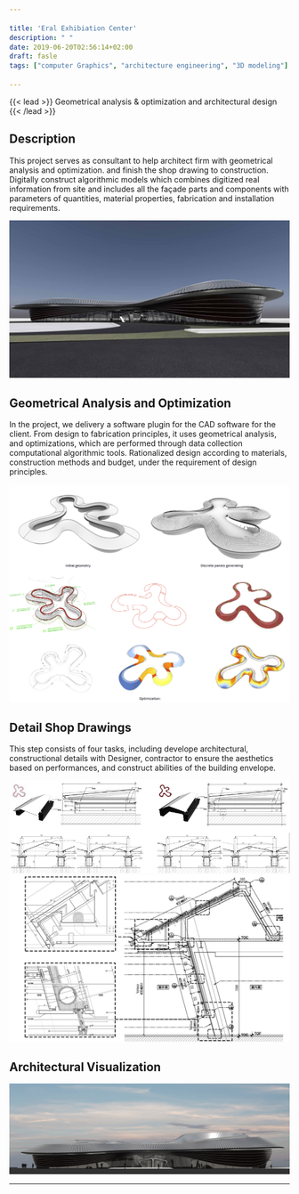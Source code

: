 ```yaml
---

title: 'Eral Exhibiation Center'
description: " "
date: 2019-06-20T02:56:14+02:00
draft: fasle
tags: ["computer Graphics", "architecture engineering", "3D modeling"]

---
```


{{< lead >}}
Geometrical analysis & optimization and architectural design
{{< /lead >}}


## Description
This project serves as consultant to help architect firm with geometrical analysis and optimization. and finish the shop drawing to construction. Digitally construct algorithmic models which combines digitized real information from site and includes all the façade parts and components with parameters of quantities, material properties, fabrication and installation requirements.

![](./render_01.jpg)

## Geometrical Analysis and Optimization
In the project, we delivery a software plugin for the CAD software for the client. From design to fabrication principles, it uses geometrical analysis, and optimizations, which are performed through data collection computational algorithmic tools. Rationalized design according to materials, construction methods and budget, under the requirement of design principles.

![](./geo01.png)


## Detail Shop Drawings

This step consists of four tasks, including develope architectural, constructional details with Designer, contractor to ensure the aesthetics based on performances, and construct abilities of the building envelope.

![](./detail_roof.jpg)
![](./combine_01_.jpg)

## Architectural Visualization

![](./render_02.jpg)

---
